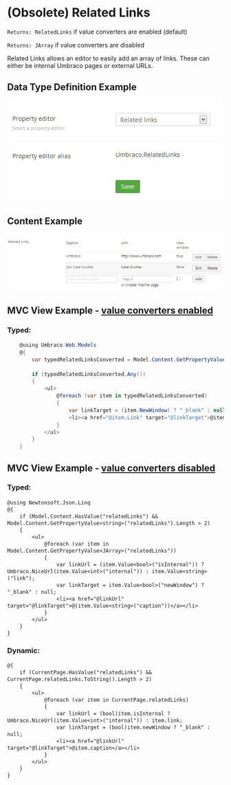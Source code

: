 # (Obsolete) Related Links

`Returns: RelatedLinks` if value converters are enabled (default)

`Returns: JArray` if value converters are disabled

Related Links allows an editor to easily add an array of links. These can either be internal Umbraco pages or external URLs.

## Data Type Definition Example

![Related Links Data Type Definition](images/Related-Links-DataType.jpg)

## Content Example 

![Media Picker Content](images/Related-Links-Content.jpg)

## MVC View Example - [value converters enabled](../../../Setup/Upgrading/760-breaking-changes.md#property-value-converters-u4-7318)

### Typed:

```c#
    @using Umbraco.Web.Models
    @{
        var typedRelatedLinksConverted = Model.Content.GetPropertyValue<RelatedLinks>("footerLinks");

        if (typedRelatedLinksConverted.Any())
        {
            <ul>
                @foreach (var item in typedRelatedLinksConverted)
                {
                    var linkTarget = (item.NewWindow) ? "_blank" : null;
                    <li><a href="@item.Link" target="@linkTarget">@item.Caption</a></li>
                }
            </ul>
        }
    }   
```

## MVC View Example - [value converters disabled](../../../Setup/Upgrading/760-breaking-changes.md#property-value-converters-u4-7318)

### Typed:

	@using Newtonsoft.Json.Linq
    @{      
        if (Model.Content.HasValue("relatedLinks") && Model.Content.GetPropertyValue<string>("relatedLinks").Length > 2)
        {
            <ul>
                @foreach (var item in Model.Content.GetPropertyValue<JArray>("relatedLinks"))
                {
                    var linkUrl = (item.Value<bool>("isInternal")) ? Umbraco.NiceUrl(item.Value<int>("internal")) : item.Value<string>("link");
                    var linkTarget = item.Value<bool>("newWindow") ? "_blank" : null;
                    <li><a href="@linkUrl" target="@linkTarget">@(item.Value<string>("caption"))</a></li>
                }
            </ul>
        }
    }  

### Dynamic:       
                       
    @{
        if (CurrentPage.HasValue("relatedLinks") && CurrentPage.relatedLinks.ToString().Length > 2)
        {
            <ul>
                @foreach (var item in CurrentPage.relatedLinks)
                {
                    var linkUrl = (bool)item.isInternal ? Umbraco.NiceUrl(item.Value<int>("internal")) : item.link;
                    var linkTarget = (bool)item.newWindow ? "_blank" : null;
                    <li><a href="@linkUrl" target="@linkTarget">@item.caption</a></li>
                }
            </ul>
        }
    }    